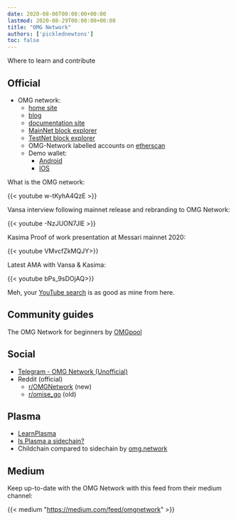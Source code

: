 ```yaml
---
date: 2020-08-06T00:00:00+00:00
lastmod: 2020-08-29T00:00:00+00:00
title: "OMG Network"
authors: ['picklednewtons']
toc: false
---
```


Where to learn and contribute

## Official

* OMG network:
    * [home site](https://omg.network/)
    * [blog](https://omg.network/blog/)
    * [documentation site](https://docs.omg.network/)
    * [MainNet block explorer](https://blockexplorer.mainnet.v1.omg.network/)
    * [TestNet block explorer](https://blockexplorer.ropsten.v1.omg.network/)
    * OMG-Network labelled accounts on [etherscan](https://etherscan.io/accounts/label/omg-network)
    * Demo wallet: 
        * [Android](http://omg.eco/androidwallet)
        * [IOS](http://omg.eco/ioswallet)

What is the OMG network:

{{< youtube w-tKyhA4QzE >}}

Vansa interview following mainnet release and rebranding to OMG Network:

{{< youtube -NzJUON7JlE >}}

Kasima Proof of work presentation at Messari mainnet 2020:

{{< youtube VMvcfZkMQJY>}}

Latest AMA with Vansa & Kasima:

{{< youtube bPs_9sDOjAQ>}}

Meh, your [YouTube search](https://www.youtube.com/results?search_query=omg+network) is as good as mine from here.

## Community guides

The OMG Network for beginners by [OMGpool](https://medium.com/omgpool/the-omg-network-for-beginners-8aead34da727)

## Social

* [Telegram - OMG Network (Unofficial)](https://t.me/OmiseGo)
* Reddit (official)
    * [r/OMGNetwork](https://www.reddit.com/r/OMGnetwork/) (new)
    * [r/omise_go](https://www.reddit.com/r/omise_go/) (old)


## Plasma

* [LearnPlasma](https://www.learnplasma.org/en/)
* [Is Plasma a sidechain?](https://isplasmaasidechain.com/)
* Childchain compared to sidechain by [omg.network](https://omg.network/plasma-childchain-sidechain/)

## Medium

Keep up-to-date with the OMG Network with this feed from their medium channel:

{{< medium "https://medium.com/feed/omgnetwork" >}}